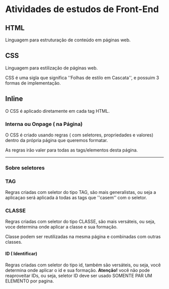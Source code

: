 # Atividades de estudos de Front-End


## HTML 

Linguagem para estruturação de conteúdo em páginas web.

## CSS

Linguagem para estilização de páginas web.

CSS é uma sigla que significa ''Folhas de estilo em Cascata'', e possuim 3 formas de implementação.

## Inline

O CSS é aplicado diretamente em cada tag HTML.

### Interna ou Onpage ( na Página)

O CSS é criado usando regras ( com seletores, propriedades e valores) dentro da própria página que queremos formatar. 

As regras irão valer para todas as tags/elementos desta página. 


--- 

### Sobre seletores

### TAG 

Regras criadas com seletor do tipo TAG, são mais generalistas, ou seja a aplicaçao será aplicada á todas as tags que ''casem'' com o seletor.

### CLASSE 

Regras criadas com seletor do tipo CLASSE, são mais versáteis, ou seja, voce determina onde aplicar a classe e sua formação.


Classe podem ser reutilizadas na mesma página e combinadas com  outras classes. 


#### ID ( Identificar)

Regras criadas com seletor do tipo id, também são versáteis, ou seja, você determina onde aplicar o id e sua formação. **Atenção!** você não pode reaproveitar IDs, ou seja, seletor ID deve ser usado SOMENTE PAR UM ELEMENTO por pagina. 
